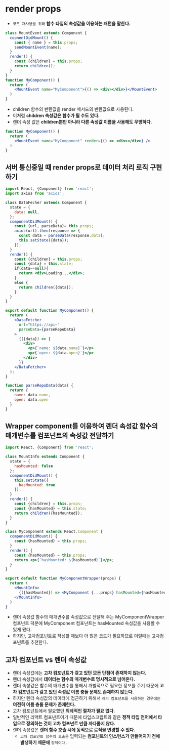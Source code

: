 # render props

- `코드 재사용을 위해` **함수 타입의 속성값을 이용하는 패턴을 말한다.**

```jsx
class MountEvent extends Component {
  copnentDidMount() {
    const { name } = this.props;
    sendMountEvent(name);
  }
  render() {
    const {children} = this.props;
    return children();
  }
}
function MyComponent() {
  return (
    <MountEvent name="MyComponent">{() => <div></div>}</MountEvent>
  )
}
```

- children 함수의 반환값을 render 메서드의 반환값으로 사용된다.
- 이처럼 **children 속성값은 함수가 될 수도 있다.**
- 렌더 속성 값은 **children뿐만 아니라 다른 속성값 이름을 사용해도 무방하다.**

```jsx
function MyComponent() {
  return (
    <MountEvent name="MyComponent" render={() => <div></div>} />
  )
}
```

## 서버 통신중일 때 render props로 데이터 처리 로직 구현 하기

```jsx
import React, {Component} from 'react';
import axios from 'axios';

class DataFecher extends Component {
  state = {
    data: null,
  };
  componentDidMount() {
    const {url, parseData}= this.props;
    axios(url).then(response => {
      const data = parseData(response.data);
      this.setState({data});
    });
  }
  render() {
    const {children} = this.props;
    const {data} = this.state;
    if(data==null){
      return <div>Loading...</div>;
    }
    else {
      return children({data});
    }
  }
}

export default function MyComponent() {
  return (
    <DataFetcher
      url="https://api~"
      parseData={parseRepoData}
    >
      {({data}) => {
        <div>
          <p>{`name: ${data.name}`}</p>
          <p>{`open: ${data.open}`}</p>
        </div>
      }}
    </DataFetcher>
  );
}

function parseRepoData(data) {
  return {
    name: data.name,
    open: data.open
  }
}
```

## Wrapper component를 이용하여 렌더 속성값 함수의 매개변수를 컴포넌트의 속성값 전달하기

```jsx
import React, {Component} from 'react';

class MountInfo extends Component {
  state = { 
    hasMounted: false
  };
  componentDidMount() {
    this.setState({
      hasMounted: true
    });
  }
  render() {
    const {children} = this.props;
    const {hasMounted} = this.state;
    return children({hasMounted});
  }
}

class MyComponent extends React.Component {
  componentDidMount() {
    const {hasMounted} = this.props;
  }
  render() {
    const {hasMounted} = this.props;
    return <p>{`hasMounted: ${hasMounted}`}</p>;
  }
}

export default function MyComponentWrapper(props) {
  return (
    <MountInfo>
      {({hasMounted}) => <MyComponent {...props} hasMounted={hasMounted}>}
    </MountInfo>
  )
}
```

- 렌더 속성값 함수의 매개변수를 속성값으로 전달해 주는 MyComponentWrapper 컴포넌트 덕분에 MyComponent 컴포넌트는 hasMounted 속성값을 사용할 수 있게 됐다.
- 하지만, 고차컴포넌트로 작성할 때보다 더 많은 코드가 필요하므로 이럴때는 고차컴포넌트를 추천한다.

## 고차 컴포넌트 vs 렌더 속성값

- 렌더 속성값에는 **고차 컴포넌트가 갖고 있던 모든 단점이 존재하지 않는다.**
- 렌더 속성값에서 **데이터는 함수의 매개변수로 명시적으로 넘어온다.**
- 렌더 속성값은 함수의 매개변수를 통해서 개별적으로 필요한 정보를 주기 때문에 **고차 컴포넌트가 갖고 있던 속성값 이름 충돌 문제도 존재하지 않는다.**
- 하지만 렌더 속성값의 데이터에 접근하기 위해서 `래퍼 컴포넌트를 사용하는 경우에는` **여전히 이름 충돌 문제가 존재한다.**
- 고차 컴포넌트에서 필요했던 **의례적인 절차가 필요 없다.**
- 일반적인 리액트 컴포넌트이기 때문에 타입스크립트와 같은 **정적 타입 언어에서 타입으로 정의하는 것이 고차 컴포넌트 만큼 까다롭지 않다.**
- 렌더 속성값은 **렌더 함수 호출 시에 동적으로 로직을 변경할 수 있다.**
  - `고차 컴포넌트 함수의 호출은` 입력되는 **컴포넌트의 인스턴스가 만들어지기 전에 발생하기 때문에** `정적이다.`
